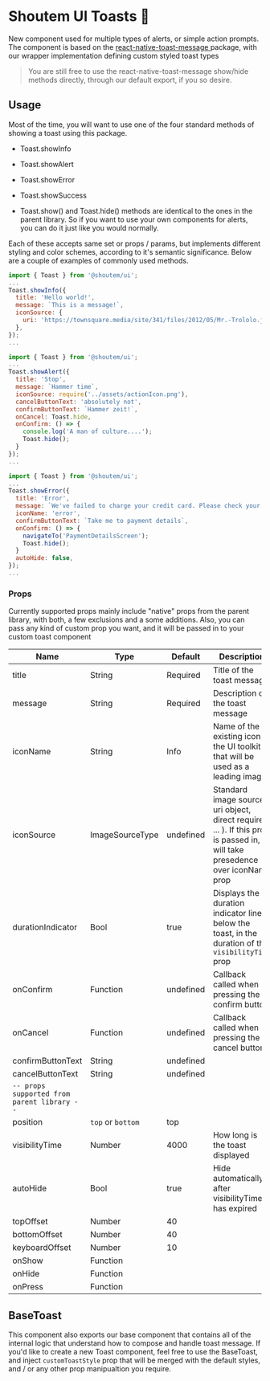 # Shoutem UI Toasts :bread:

New component used for multiple types of alerts, or simple action prompts. The component is based on the [react-native-toast-message ](https://github.com/calintamas/react-native-toast-message)package, with our wrapper implementation defining custom styled toast types

> You are still free to use the react-native-toast-message show/hide methods directly, through our default export, if you so desire.

## Usage

Most of the time, you will want to use one of the four standard methods of showing a toast using this package.

- Toast.showInfo
- Toast.showAlert
- Toast.showError
- Toast.showSuccess

- Toast.show() and Toast.hide() methods are identical to the ones in the parent library. So if you want to use your own components for alerts, you can do it just like you would normally.

Each of these accepts same set or props / params, but implements different styling and color schemes, according to it's semantic significance. Below are a couple of examples of commonly used methods.

```jsx
import { Toast } from '@shoutem/ui';
...
Toast.showInfo({
  title: 'Hello world!',
  message: `This is a message!`,
  iconSource: { 
    uri: 'https://townsquare.media/site/341/files/2012/05/Mr.-Trololo.jpg',
  },
});
...
```

```jsx
import { Toast } from '@shoutem/ui';
...
Toast.showAlert({
  title: 'Stop',
  message: `Hammer time`,
  iconSource: require('../assets/actionIcon.png'),
  cancelButtonText: 'absolutely not',
  confirmButtonText: `Hammer zeit!`,
  onCancel: Toast.hide,
  onConfirm: () => {
    console.log('A man of culture....');
    Toast.hide();
  }
});
...
```

```jsx
import { Toast } from '@shoutem/ui';
...
Toast.showError({
  title: 'Error',
  message: `We've failed to charge your credit card. Please check your CC data`,
  iconName: 'error',
  confirmButtonText: `Take me to payment details`,
  onConfirm: () => {
    navigateTo('PaymentDetailsScreen');
    Toast.hide();
  }
  autoHide: false,
});
...
```


### Props

Currently supported props mainly include "native" props from the parent library, with both, a few exclusions and a some additions. Also, you can pass any kind of custom prop you want, and it will be passed in to your custom toast component

| **Name**                                    | **Type**          | **Default** | **Description**                                                                                                                  |
|---------------------------------------------|-------------------|-------------|----------------------------------------------------------------------------------------------------------------------------------|
| title                                       | String            | Required    | Title of the toast message                                                                                                       |
| message                                     | String            | Required    | Description of the toast message                                                                                                 |
| iconName                                    | String            | Info        | Name of the existing icon in the UI toolkit that will be used as a leading image                                                 |
| iconSource                                  | ImageSourceType   | undefined   | Standard image source ( uri object, direct require, ... ). If this prop is passed in, it will take presedence over iconName prop |
| durationIndicator                           | Bool              | true        | Displays the duration indicator line below the toast, in the duration of the `visibilityTime` prop                               |
| onConfirm                                   | Function          | undefined   | Callback called when pressing the confirm button                                                                                 |
| onCancel                                    | Function          | undefined   | Callback called when pressing the cancel button                                                                                  |
| confirmButtonText                           | String            | undefined   |                                                                                                                                  |
| cancelButtonText                            | String            | undefined   |                                                                                                                                  |
| `-- props supported from parent library --` |                   |             |                                                                                                                                  |
| position                                    | `top` or `bottom` | top         |                                                                                                                                  |
| visibilityTime                              | Number            | 4000        | How long is the toast displayed                                                                                                  |
| autoHide                                    | Bool              | true        | Hide automatically after visibilityTime has expired                                                                              |
| topOffset                                   | Number            | 40          |                                                                                                                                  |
| bottomOffset                                | Number            | 40          |                                                                                                                                  |
| keyboardOffset                              | Number            | 10          |                                                                                                                                  |
| onShow                                      | Function          |             |                                                                                                                                  |
| onHide                                      | Function          |             |                                                                                                                                  |
| onPress                                     | Function          |             |                                                                                                                                  |

## BaseToast

This component also exports our base component that contains all of the internal logic that understand how to compose and handle toast message. If you'd like to create a new Toast component, feel free to use the BaseToast, and inject `customToastStyle` prop that will be merged with the default styles, and / or any other prop manipualtion you require. 



